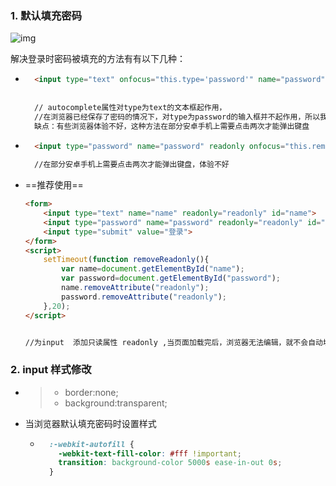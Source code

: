 ### 1. 默认填充密码

![img](https://upload-images.jianshu.io/upload_images/13079544-2d51da275b4e7de0.png?imageMogr2/auto-orient/strip|imageView2/2/w/298/format/webp)

解决登录时密码被填充的方法有有以下几种：

- ```html
    <input type="text" onfocus="this.type='password'" name="password"  autocomplete="off"/>
    
    
    // autocomplete属性对type为text的文本框起作用，
    //在浏览器已经保存了密码的情况下，对type为password的输入框并不起作用，所以我们需要在获取到焦点时动态改变input的type。
    缺点：有些浏览器体验不好，这种方法在部分安卓手机上需要点击两次才能弹出键盘
    ```

- ```html
    <input type="password" name="password" readonly onfocus="this.removeAttribute('readonly')" autocomplete="off" />
    
    //在部分安卓手机上需要点击两次才能弹出键盘，体验不好
    ```

- ==推荐使用==

    ```html
    <form>
        <input type="text" name="name" readonly="readonly" id="name">
        <input type="password" name="password" readonly="readonly" id="password">
        <input type="submit" value="登录">
    </form>
    <script>
        setTimeout(function removeReadonly(){
            var name=document.getElementById("name");
            var password=document.getElementById("password");
            name.removeAttribute("readonly");
            password.removeAttribute("readonly");
        },20);
    </script>
    
    
    //为input  添加只读属性 readonly ,当页面加载完后，浏览器无法编辑，就不会自动填充，之后再利用定时器移除readonly属性，输入框可以再次编辑
    
    ```

### 2. input 样式修改

- > - border:none;
    > - background:transparent;

- 当浏览器默认填充密码时设置样式

    - ```css
        :-webkit-autofill {
          -webkit-text-fill-color: #fff !important;
          transition: background-color 5000s ease-in-out 0s;
        }
        ```

        